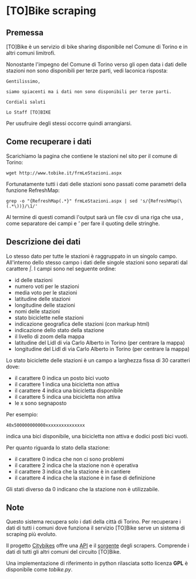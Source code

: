 # [TO]Bike scraping

## Premessa

[TO]Bike è un servizio di bike sharing disponibile nel Comune di Torino e in
altri comuni limitrofi.

Nonostante l'impegno del Comune di Torino verso gli open data i dati delle
stazioni non sono disponibili per terze parti, vedi laconica risposta:

```
Gentilissimo,

siamo spiacenti ma i dati non sono disponibili per terze parti.

Cordiali saluti

Lo Staff [TO]BIKE
```

Per usufruire degli stessi occorre quindi arrangiarsi.

## Come recuperare i dati

Scarichiamo la pagina che contiene le stazioni nel sito per il comune di Torino:
```
wget http://www.tobike.it/frmLeStazioni.aspx
```

Fortunatamente tutti i dati delle stazioni sono passati come parametri della funzione RefreshMap:
```
grep -o "{RefreshMap(.*}" frmLeStazioni.aspx | sed 's/{RefreshMap(\(.*\))}/\1/'
```

Al termine di questi comandi l'output sarà un file csv di una riga che usa *,* come
separatore dei campi e *'* per fare il quoting delle stringhe.

## Descrizione dei dati

Lo stesso dato per tutte le stazioni è raggruppato in un singolo campo. All'interno
dello stesso campo i dati delle singole stazioni sono separati dal carattere *|*.
I campi sono nel seguente ordine:
- id delle stazioni
- numero voti per le stazioni
- media voto per le stazioni
- latitudine delle stazioni
- longitudine delle stazioni
- nomi delle stazioni
- stato biciclette nelle stazioni
- indicazione geografica delle stazioni (con markup html)
- indicazione dello stato della stazione
- il livello di zoom della mappa
- latitudine del Lidl di via Carlo Alberto in Torino (per centrare la mappa)
- longitudine del Lidl di via Carlo Alberto in Torino (per centrare la mappa)

Lo stato biciclette delle stazioni è un campo a larghezza fissa di 30 caratteri dove:
- il carattere 0 indica un posto bici vuoto
- il carattere 1 indica una bicicletta non attiva
- il carattere 4 indica una bicicletta disponibile
- il carattere 5 indica una bicicletta non attiva
- le x sono segnaposto

Per esempio:
```
40x500000000000xxxxxxxxxxxxxxx
```
indica una bici disponibile, una bicicletta non attiva e dodici posti bici vuoti.

Per quanto riguarda lo stato della stazione:
- il carattere 0 indica che non ci sono problemi
- il carattere 2 indica che la stazione non è operativa
- il carattere 3 indica che la stazione è in cantiere
- il carattere 4 indica che la stazione è in fase di definizione

Gli stati diverso da 0 indicano che la stazione non è utilizzabile.

## Note

Questo sistema recupera solo i dati della città di Torino. Per recuperare i dati di
tutti i comuni dove funziona il servizio [TO]Bike serve un sistema di scraping più
evoluto.

Il progetto [Citybikes](http://citybik.es) offre una [API](http://api.citybik.es/v2/) e il [sorgente](https://github.com/eskerda/PyBike) degli scrapers. Comprende i dati di tutti gli altri comuni del circuito [TO]Bike.

Una implementazione di riferimento in python rilasciata sotto licenza **GPL** è disponibile come *tobike.py*.
